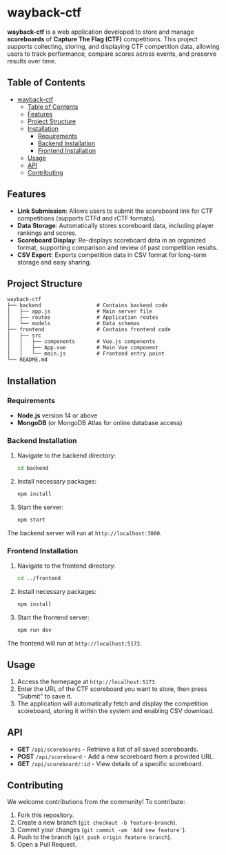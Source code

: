 # wayback-ctf

**wayback-ctf** is a web application developed to store and manage **scoreboards** of **Capture The Flag (CTF)** competitions. This project supports collecting, storing, and displaying CTF competition data, allowing users to track performance, compare scores across events, and preserve results over time.

## Table of Contents
- [wayback-ctf](#wayback-ctf)
  - [Table of Contents](#table-of-contents)
  - [Features](#features)
  - [Project Structure](#project-structure)
  - [Installation](#installation)
    - [Requirements](#requirements)
    - [Backend Installation](#backend-installation)
    - [Frontend Installation](#frontend-installation)
  - [Usage](#usage)
  - [API](#api)
  - [Contributing](#contributing)

## Features

- **Link Submission**: Allows users to submit the scoreboard link for CTF competitions (supports CTFd and rCTF formats).
- **Data Storage**: Automatically stores scoreboard data, including player rankings and scores.
- **Scoreboard Display**: Re-displays scoreboard data in an organized format, supporting comparison and review of past competition results.
- **CSV Export**: Exports competition data in CSV format for long-term storage and easy sharing.

## Project Structure

```plaintext
wayback-ctf
├── backend                  # Contains backend code
│   ├── app.js               # Main server file
│   ├── routes               # Application routes
│   └── models               # Data schemas
├── frontend                 # Contains frontend code
│   ├── src
│   │   ├── components       # Vue.js components
│   │   ├── App.vue          # Main Vue component
│   │   └── main.js          # Frontend entry point
└── README.md
```

## Installation

### Requirements

- **Node.js** version 14 or above
- **MongoDB** (or MongoDB Atlas for online database access)

### Backend Installation

1. Navigate to the backend directory:
   ```bash
   cd backend
   ```

2. Install necessary packages:
   ```bash
   npm install
   ```

3. Start the server:
   ```bash
   npm start
   ```

The backend server will run at `http://localhost:3000`.

### Frontend Installation

1. Navigate to the frontend directory:
   ```bash
   cd ../frontend
   ```

2. Install necessary packages:
   ```bash
   npm install
   ```

3. Start the frontend server:
   ```bash
   npm run dev
   ```

The frontend will run at `http://localhost:5173`.

## Usage

1. Access the homepage at `http://localhost:5173`.
2. Enter the URL of the CTF scoreboard you want to store, then press "Submit" to save it.
3. The application will automatically fetch and display the competition scoreboard, storing it within the system and enabling CSV download.

## API

- **GET** `/api/scoreboards` - Retrieve a list of all saved scoreboards.
- **POST** `/api/scoreboard` - Add a new scoreboard from a provided URL.
- **GET** `/api/scoreboard/:id` - View details of a specific scoreboard.

## Contributing

We welcome contributions from the community! To contribute:

1. Fork this repository.
2. Create a new branch (`git checkout -b feature-branch`).
3. Commit your changes (`git commit -am 'Add new feature'`).
4. Push to the branch (`git push origin feature-branch`).
5. Open a Pull Request. 
